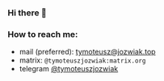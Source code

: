 ### Hi there 👋

### How to reach me:

- mail (preferred): [tymoteusz@jozwiak.top](mailto:tymoteusz@jozwiak.top)
- matrix: `@tymoteuszjozwiak:matrix.org`
- telegram [@tymoteuszjozwiak](https://t.me/tymoteuszjozwiak)
